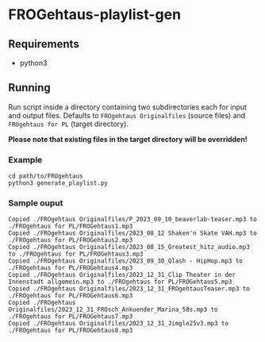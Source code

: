 # FROGehtaus-playlist-gen

## Requirements
- python3

## Running
Run script inside a directory containing two subdirectories each for input and output files. Defaults to `FROgehtaus Originalfiles` (source files) and `FROgehtaus for PL` (target directory).

__Please note that existing files in the target directory will be overridden!__

### Example
```console
cd path/to/FROgehtaus
python3 generate_playlist.py
```

### Sample ouput

```console
Copied ./FROgehtaus Originalfiles/P_2023_09_10_beaverlab-teaser.mp3 to ./FROgehtaus for PL/FROGehtaus1.mp3
Copied ./FROgehtaus Originalfiles/2023_08_12 Shaken'n Skate VAH.mp3 to ./FROgehtaus for PL/FROGehtaus2.mp3
Copied ./FROgehtaus Originalfiles/2023_08_15_Greatest_hitz_audio.mp3 to ./FROgehtaus for PL/FROGehtaus3.mp3
Copied ./FROgehtaus Originalfiles/2023_09_30_Qlash - HipHop.mp3 to ./FROgehtaus for PL/FROGehtaus4.mp3
Copied ./FROgehtaus Originalfiles/2023_12_31_Clip Theater in der Innenstadt allgemein.mp3 to ./FROgehtaus for PL/FROGehtaus5.mp3
Copied ./FROgehtaus Originalfiles/2023_12_31_FROgehtausTeaser.mp3 to ./FROgehtaus for PL/FROGehtaus6.mp3
Copied ./FROgehtaus Originalfiles/2023_12_31_FROsch_Ankuender_Marina_58s.mp3 to ./FROgehtaus for PL/FROGehtaus7.mp3
Copied ./FROgehtaus Originalfiles/2023_12_31_Jimgle25v3.mp3 to ./FROgehtaus for PL/FROGehtaus8.mp3
``````